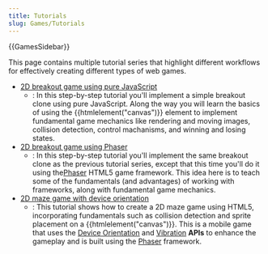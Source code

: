 ```yaml
---
title: Tutorials
slug: Games/Tutorials
---
```


{{GamesSidebar}}

This page contains multiple tutorial series that highlight different workflows for effectively creating different types of web games.

- [2D breakout game using pure JavaScript](/zh-CN/docs/Games/Workflows/2D_Breakout_game_pure_JavaScript)
  - : In this step-by-step tutorial you'll implement a simple breakout clone using pure JavaScript. Along the way you will learn the basics of using the {{htmlelement("canvas")}} element to implement fundamental game mechanics like rendering and moving images, collision detection, control machanisms, and winning and losing states.
- [2D breakout game using Phaser](/zh-CN/docs/Games/Workflows/2D_breakout_game_Phaser)
  - : In this step-by-step tutorial you'll implement the same breakout clone as the previous tutorial series, except that this time you'll do it using the[Phaser](http://phaser.io/) HTML5 game framework. This idea here is to teach some of the fundamentals (and advantages) of working with frameworks, along with fundamental game mechanics.
- [2D maze game with device orientation](/zh-CN/docs/Games/Workflows/HTML5_Gamedev_Phaser_Device_Orientation)
  - : This tutorial shows how to create a 2D maze game using HTML5, incorporating fundamentals such as collision detection and sprite placement on a {{htmlelement("canvas")}}. This is a mobile game that uses the [Device Orientation](/zh-CN/docs/Web/API/Device_orientation_events) and [Vibration](/zh-CN/docs/Web/API/Vibration_API) **APIs** to enhance the gameplay and is built using the [Phaser](http://phaser.io/) framework.
